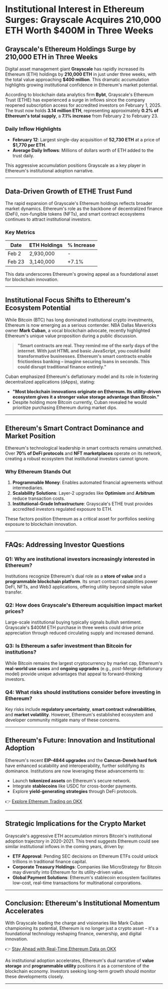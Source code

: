 # Institutional Interest in Ethereum Surges: Grayscale Acquires 210,000 ETH Worth $400M in Three Weeks  

## Grayscale's Ethereum Holdings Surge by 210,000 ETH in Three Weeks  
Digital asset management giant **Grayscale** has rapidly increased its Ethereum (ETH) holdings by **210,000 ETH** in just under three weeks, with the total value approaching **$400 million**. This dramatic accumulation highlights growing institutional confidence in Ethereum's market potential.  

According to blockchain data analytics firm **Bybt**, Grayscale's Ethereum Trust (ETHE) has experienced a surge in inflows since the company reopened subscription access for accredited investors on February 1, 2025. The trust now holds **3.14 million ETH**, representing approximately **0.2% of Ethereum's total supply**, a **7.1% increase** from February 2 to February 23.  

### Daily Inflow Highlights  
- **February 12**: Largest single-day acquisition of **52,730 ETH** at a price of **$1,770 per ETH**.  
- **Average Daily Inflows**: Millions of dollars worth of ETH added to the trust daily.  

This aggressive accumulation positions Grayscale as a key player in Ethereum's institutional adoption narrative.  

---

## Data-Driven Growth of ETHE Trust Fund  
The rapid expansion of Grayscale's Ethereum holdings reflects broader market dynamics. Ethereum's role as the backbone of decentralized finance (DeFi), non-fungible tokens (NFTs), and smart contract ecosystems continues to attract institutional investors.  

### Key Metrics  
| Date       | ETH Holdings | % Increase |  
|------------|--------------|------------|  
| Feb 2      | 2,930,000    | -          |  
| Feb 23     | 3,140,000    | +7.1%      |  

This data underscores Ethereum's growing appeal as a foundational asset for blockchain innovation.  

---

## Institutional Focus Shifts to Ethereum's Ecosystem Potential  
While Bitcoin (BTC) has long dominated institutional crypto investments, Ethereum is now emerging as a serious contender. NBA Dallas Mavericks owner **Mark Cuban**, a vocal blockchain advocate, recently highlighted Ethereum's unique value proposition during a public discussion.  

> **"Smart contracts are real. They remind me of the early days of the internet. With just HTML and basic JavaScript, you could build transformative businesses. Ethereum's smart contracts enable frictionless banking – imagine securing loans in seconds. This could disrupt traditional finance entirely."**  

Cuban emphasized Ethereum's deflationary model and its role in fostering decentralized applications (dApps), stating:  
- **"Most blockchain innovations originate on Ethereum. Its utility-driven ecosystem gives it a stronger value storage advantage than Bitcoin."**  
- Despite holding more Bitcoin currently, Cuban revealed he would prioritize purchasing Ethereum during market dips.  

---

## Ethereum's Smart Contract Dominance and Market Position  
Ethereum's technological leadership in smart contracts remains unmatched. Over **70% of DeFi protocols** and **NFT marketplaces** operate on its network, creating a robust ecosystem that institutional investors cannot ignore.  

### Why Ethereum Stands Out  
1. **Programmable Money**: Enables automated financial agreements without intermediaries.  
2. **Scalability Solutions**: Layer-2 upgrades like **Optimism** and **Arbitrum** reduce transaction costs.  
3. **Institutional-Grade Infrastructure**: Grayscale's ETHE trust provides accredited investors regulated exposure to ETH.  

These factors position Ethereum as a critical asset for portfolios seeking exposure to blockchain innovation.  

---

## FAQs: Addressing Investor Questions  

### Q1: Why are institutional investors increasingly interested in Ethereum?  
Institutions recognize Ethereum's dual role as a **store of value** and a **programmable blockchain platform**. Its smart contract capabilities power DeFi, NFTs, and Web3 applications, offering utility beyond simple value transfer.  

### Q2: How does Grayscale's Ethereum acquisition impact market prices?  
Large-scale institutional buying typically signals bullish sentiment. Grayscale's $400M ETH purchase in three weeks could drive price appreciation through reduced circulating supply and increased demand.  

### Q3: Is Ethereum a safer investment than Bitcoin for institutions?  
While Bitcoin remains the largest cryptocurrency by market cap, Ethereum's **real-world use cases** and **ongoing upgrades** (e.g., post-Merge deflationary model) provide unique advantages that appeal to forward-thinking investors.  

### Q4: What risks should institutions consider before investing in Ethereum?  
Key risks include **regulatory uncertainty**, **smart contract vulnerabilities**, and **market volatility**. However, Ethereum's established ecosystem and developer community mitigate many of these concerns.  

---

## Ethereum's Future: Innovation and Institutional Adoption  
Ethereum's recent **EIP-4844 upgrades** and the **Cancun-Deneb hard fork** have enhanced scalability and interoperability, further solidifying its dominance. Institutions are now leveraging these advancements to:  
- Launch **tokenized assets** on Ethereum's secure network.  
- Integrate **stablecoins** like USDC for cross-border payments.  
- Explore **yield-generating strategies** through DeFi protocols.  

👉 [Explore Ethereum Trading on OKX](https://bit.ly/okx-bonus)  

---

## Strategic Implications for the Crypto Market  
Grayscale's aggressive ETH accumulation mirrors Bitcoin's institutional adoption trajectory in 2020-2021. This trend suggests Ethereum could see similar institutional inflows in the coming years, driven by:  
- **ETF Approval**: Pending SEC decisions on Ethereum ETFs could unlock trillions in traditional finance capital.  
- **Corporate Treasury Holdings**: Companies like MicroStrategy for Bitcoin may diversify into Ethereum for its utility-driven value.  
- **Global Payment Solutions**: Ethereum's stablecoin ecosystem facilitates low-cost, real-time transactions for multinational corporations.  

---

## Conclusion: Ethereum's Institutional Momentum Accelerates  
With Grayscale leading the charge and visionaries like Mark Cuban championing its potential, Ethereum is no longer just a crypto asset – it's a foundational technology reshaping finance, ownership, and digital innovation.  

👉 [Stay Ahead with Real-Time Ethereum Data on OKX](https://bit.ly/okx-bonus)  

As institutional adoption accelerates, Ethereum's dual narrative of **value storage** and **programmable utility** positions it as a cornerstone of the blockchain economy. Investors seeking long-term growth should monitor these developments closely.  

--- 
